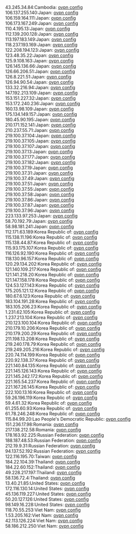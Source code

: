 43.245.34.84:Cambodia: [ovpn config](vpn/43_245_34_84.ovpn)  
106.137.255.140:Japan: [ovpn config](vpn/106_137_255_140.ovpn)  
106.159.164.111:Japan: [ovpn config](vpn/106_159_164_111.ovpn)  
106.173.167.249:Japan: [ovpn config](vpn/106_173_167_249.ovpn)  
110.4.195.13:Japan: [ovpn config](vpn/110_4_195_13.ovpn)  
112.139.200.128:Japan: [ovpn config](vpn/112_139_200_128.ovpn)  
113.197.183.149:Japan: [ovpn config](vpn/113_197_183_149.ovpn)  
118.237.193.169:Japan: [ovpn config](vpn/118_237_193_169.ovpn)  
122.208.194.123:Japan: [ovpn config](vpn/122_208_194_123.ovpn)  
123.48.35.22:Japan: [ovpn config](vpn/123_48_35_22.ovpn)  
125.9.108.163:Japan: [ovpn config](vpn/125_9_108_163.ovpn)  
126.145.136.66:Japan: [ovpn config](vpn/126_145_136_66.ovpn)  
126.66.206.51:Japan: [ovpn config](vpn/126_66_206_51.ovpn)  
126.8.221.51:Japan: [ovpn config](vpn/126_8_221_51.ovpn)  
126.94.90.54:Japan: [ovpn config](vpn/126_94_90_54.ovpn)  
133.32.216.94:Japan: [ovpn config](vpn/133_32_216_94.ovpn)  
147.192.213.109:Japan: [ovpn config](vpn/147_192_213_109.ovpn)  
153.151.227.32:Japan: [ovpn config](vpn/153_151_227_32.ovpn)  
153.172.240.236:Japan: [ovpn config](vpn/153_172_240_236.ovpn)  
160.13.98.109:Japan: [ovpn config](vpn/160_13_98_109.ovpn)  
175.134.149.157:Japan: [ovpn config](vpn/175_134_149_157.ovpn)  
180.45.90.195:Japan: [ovpn config](vpn/180_45_90_195.ovpn)  
210.171.152.141:Japan: [ovpn config](vpn/210_171_152_141.ovpn)  
210.237.55.71:Japan: [ovpn config](vpn/210_237_55_71.ovpn)  
219.100.37.104:Japan: [ovpn config](vpn/219_100_37_104.ovpn)  
219.100.37.105:Japan: [ovpn config](vpn/219_100_37_105.ovpn)  
219.100.37.107:Japan: [ovpn config](vpn/219_100_37_107.ovpn)  
219.100.37.13:Japan: [ovpn config](vpn/219_100_37_13.ovpn)  
219.100.37.177:Japan: [ovpn config](vpn/219_100_37_177.ovpn)  
219.100.37.182:Japan: [ovpn config](vpn/219_100_37_182.ovpn)  
219.100.37.19:Japan: [ovpn config](vpn/219_100_37_19.ovpn)  
219.100.37.31:Japan: [ovpn config](vpn/219_100_37_31.ovpn)  
219.100.37.49:Japan: [ovpn config](vpn/219_100_37_49.ovpn)  
219.100.37.51:Japan: [ovpn config](vpn/219_100_37_51.ovpn)  
219.100.37.55:Japan: [ovpn config](vpn/219_100_37_55.ovpn)  
219.100.37.58:Japan: [ovpn config](vpn/219_100_37_58.ovpn)  
219.100.37.86:Japan: [ovpn config](vpn/219_100_37_86.ovpn)  
219.100.37.87:Japan: [ovpn config](vpn/219_100_37_87.ovpn)  
219.100.37.96:Japan: [ovpn config](vpn/219_100_37_96.ovpn)  
223.133.97.253:Japan: [ovpn config](vpn/223_133_97_253.ovpn)  
58.70.192.79:Japan: [ovpn config](vpn/58_70_192_79.ovpn)  
58.98.181.241:Japan: [ovpn config](vpn/58_98_181_241.ovpn)  
112.171.63.189:Korea Republic of: [ovpn config](vpn/112_171_63_189.ovpn)  
115.138.11.196:Korea Republic of: [ovpn config](vpn/115_138_11_196.ovpn)  
115.138.44.87:Korea Republic of: [ovpn config](vpn/115_138_44_87.ovpn)  
115.93.175.107:Korea Republic of: [ovpn config](vpn/115_93_175_107.ovpn)  
116.126.92.190:Korea Republic of: [ovpn config](vpn/116_126_92_190.ovpn)  
118.130.96.157:Korea Republic of: [ovpn config](vpn/118_130_96_157.ovpn)  
120.29.134.202:Korea Republic of: [ovpn config](vpn/120_29_134_202.ovpn)  
121.140.109.217:Korea Republic of: [ovpn config](vpn/121_140_109_217.ovpn)  
121.141.218.20:Korea Republic of: [ovpn config](vpn/121_141_218_20.ovpn)  
121.147.158.178:Korea Republic of: [ovpn config](vpn/121_147_158_178.ovpn)  
124.53.127.143:Korea Republic of: [ovpn config](vpn/124_53_127_143.ovpn)  
175.205.121.12:Korea Republic of: [ovpn config](vpn/175_205_121_12.ovpn)  
180.67.6.123:Korea Republic of: [ovpn config](vpn/180_67_6_123.ovpn)  
183.104.191.28:Korea Republic of: [ovpn config](vpn/183_104_191_28.ovpn)  
183.105.206.23:Korea Republic of: [ovpn config](vpn/183_105_206_23.ovpn)  
1.231.62.105:Korea Republic of: [ovpn config](vpn/1_231_62_105.ovpn)  
1.237.213.104:Korea Republic of: [ovpn config](vpn/1_237_213_104.ovpn)  
210.123.100.104:Korea Republic of: [ovpn config](vpn/210_123_100_104.ovpn)  
210.179.10.206:Korea Republic of: [ovpn config](vpn/210_179_10_206.ovpn)  
210.179.200.29:Korea Republic of: [ovpn config](vpn/210_179_200_29.ovpn)  
211.198.13.208:Korea Republic of: [ovpn config](vpn/211_198_13_208.ovpn)  
219.240.178.79:Korea Republic of: [ovpn config](vpn/219_240_178_79.ovpn)  
219.249.205.216:Korea Republic of: [ovpn config](vpn/219_249_205_216.ovpn)  
220.74.114.199:Korea Republic of: [ovpn config](vpn/220_74_114_199.ovpn)  
220.92.138.37:Korea Republic of: [ovpn config](vpn/220_92_138_37.ovpn)  
221.140.84.135:Korea Republic of: [ovpn config](vpn/221_140_84_135.ovpn)  
221.145.126.143:Korea Republic of: [ovpn config](vpn/221_145_126_143.ovpn)  
221.145.242.172:Korea Republic of: [ovpn config](vpn/221_145_242_172.ovpn)  
221.165.54.237:Korea Republic of: [ovpn config](vpn/221_165_54_237.ovpn)  
221.167.26.145:Korea Republic of: [ovpn config](vpn/221_167_26_145.ovpn)  
222.100.13.16:Korea Republic of: [ovpn config](vpn/222_100_13_16.ovpn)  
59.26.196.119:Korea Republic of: [ovpn config](vpn/59_26_196_119.ovpn)  
59.4.61.32:Korea Republic of: [ovpn config](vpn/59_4_61_32.ovpn)  
61.255.60.93:Korea Republic of: [ovpn config](vpn/61_255_60_93.ovpn)  
61.78.246.248:Korea Republic of: [ovpn config](vpn/61_78_246_248.ovpn)  
115.84.99.20:Lao People's Democratic Republic: [ovpn config](vpn/115_84_99_20.ovpn)  
151.236.17.98:Romania: [ovpn config](vpn/151_236_17_98.ovpn)  
217.138.212.58:Romania: [ovpn config](vpn/217_138_212_58.ovpn)  
178.163.92.225:Russian Federation: [ovpn config](vpn/178_163_92_225.ovpn)  
188.187.48.53:Russian Federation: [ovpn config](vpn/188_187_48_53.ovpn)  
212.19.9.31:Russian Federation: [ovpn config](vpn/212_19_9_31.ovpn)  
94.137.52.192:Russian Federation: [ovpn config](vpn/94_137_52_192.ovpn)  
122.116.195.70:Taiwan: [ovpn config](vpn/122_116_195_70.ovpn)  
184.22.104.39:Thailand: [ovpn config](vpn/184_22_104_39.ovpn)  
184.22.60.152:Thailand: [ovpn config](vpn/184_22_60_152.ovpn)  
49.228.217.197:Thailand: [ovpn config](vpn/49_228_217_197.ovpn)  
58.136.72.4:Thailand: [ovpn config](vpn/58_136_72_4.ovpn)  
13.40.21.85:United States: [ovpn config](vpn/13_40_21_85.ovpn)  
172.116.130.14:United States: [ovpn config](vpn/172_116_130_14.ovpn)  
45.136.119.227:United States: [ovpn config](vpn/45_136_119_227.ovpn)  
50.20.127.126:United States: [ovpn config](vpn/50_20_127_126.ovpn)  
98.149.16.228:United States: [ovpn config](vpn/98_149_16_228.ovpn)  
118.70.55.253:Viet Nam: [ovpn config](vpn/118_70_55_253.ovpn)  
1.53.205.162:Viet Nam: [ovpn config](vpn/1_53_205_162.ovpn)  
42.113.126.224:Viet Nam: [ovpn config](vpn/42_113_126_224.ovpn)  
58.186.212.250:Viet Nam: [ovpn config](vpn/58_186_212_250.ovpn)  
